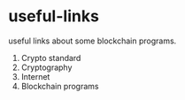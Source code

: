 # useful-links
useful links about some blockchain programs.
1. Crypto standard
2. Cryptography
3. Internet
4. Blockchain programs
